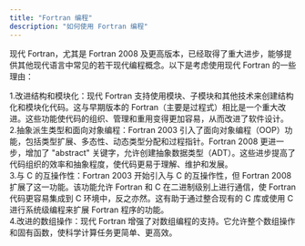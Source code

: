 ```yaml
---
title: "Fortran 编程"
description: "如何使用 Fortran 编程"
---
```



现代 Fortran，尤其是 Fortran 2008 及更高版本，已经取得了重大进步，能够提供其他现代语言中常见的若干现代编程概念。以下是考虑使用现代 Fortran 的一些理由：

1.改进结构和模块化：现代 Fortran 支持使用模块、子模块和其他技术来创建结构化和模块化代码。这与早期版本的 Fortran（主要是过程式）相比是一个重大改进。这些功能使代码的组织、管理和重用变得更加容易，从而改进了软件设计。  
2.抽象派生类型和面向对象编程：Fortran 2003 引入了面向对象编程（OOP）功能，包括类型扩展、多态性、动态类型分配和过程指针。Fortran 2008 更进一步，增加了 "abstract" 关键字，允许创建抽象数据类型（ADT）。这些进步提高了代码组织的效率和抽象程度，使代码更易于理解、维护和发展。  
3.与 C 的互操作性：Fortran 2003 开始引入与 C 的互操作性，但 Fortran 2008 扩展了这一功能。该功能允许 Fortran 和 C 在二进制级别上进行通信，使 Fortran 代码更容易集成到 C 环境中，反之亦然。这有助于通过整合现有的 C 库或使用 C 进行系统级编程来扩展 Fortran 程序的功能。  
4.改进的数组操作：现代 Fortran 增强了对数组编程的支持。它允许整个数组操作和固有函数，使科学计算任务更简单、更高效。
